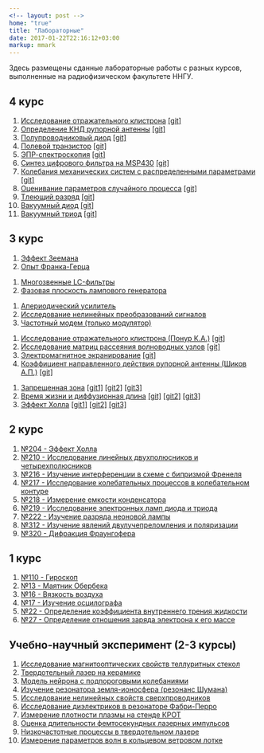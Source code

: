 ```yaml
---
<!-- layout: post -->
home: "true"
title: "Лабораторные"
date: 2017-01-22T22:16:12+03:00
markup: mmark
---
```


Здесь размещены сданные лабораторные работы с разных курсов, выполненные на радиофизическом факультете ННГУ. 

## 4 курс
1. [Исследование отражательного клистрона](/lab_pdf/2020/refklystron.pdf) [[git]](https://github.com/FedorSarafanov/ReflexKlystron)
1. [Определение КНД рупорной антенны](/lab_pdf/2020/rupantenna.pdf) [[git]](https://github.com/FedorSarafanov/RupAntenna)
1. [Полупроводниковый диод](/lab_pdf/2020/diode.pdf) [[git]](https://github.com/FedorSarafanov/ResearchDiode)
1. [Полевой транзистор](/lab_pdf/2020/fet.pdf) [[git]](https://github.com/FedorSarafanov/ResearchFET)
1. [ЭПР-спектроскопия](/lab_pdf/2020/epr.pdf) [[git]](https://github.com/FedorSarafanov/EprSpectroscopy)
1. [Синтез цифрового фильтра на MSP430](/lab_pdf/2020/digital.pdf) [[git]](https://github.com/FedorSarafanov/LabMSP430)
1. [Колебания механических систем с распределенными параметрами](/lab_pdf/2020/osci.pdf) [[git]](https://github.com/FedorSarafanov/LabMSS)
1. [Оценивание параметров случайного процесса](/lab_pdf/2020/lab.pdf) [[git]](https://github.com/FedorSarafanov/StohProc)
1. [Тлеющий разряд](/lab_pdf/2020/gdcharge.pdf) [[git]](https://github.com/FedorSarafanov/GlowDischarge)
1. [Вакуумный диод](/lab_pdf/2020/vdiode.pdf) [[git]](https://github.com/FedorSarafanov/VacuumDiode)
1. [Вакуумный триод](/lab_pdf/2020/vtriode.pdf) [[git]](https://github.com/FedorSarafanov/VacuumTriode)


## 3 курс
<!-- Общая физика: -->
<!--  -->
1. [Эффект Зеемана](/lab_pdf/3/2-effekt_zeemana.pdf)
1. [Опыт Франка-Герца](/lab_pdf/3/5-opyt_franka-gerca.pdf)
<!-- Теория колебаний: -->
1. [Многозвенные LC-фильтры](/lab_pdf/3/1-mnogozvennye_LC-filjtry.pdf)
1. [Фазовая плоскость лампового генератора](/lab_pdf/3/2-fazovaya_ploskostj_lampovogo_generatora.pdf)
<!--  -->
<!-- Радиоэлектроника: -->
<!--  -->
1. [Апериодический усилитель](/lab_pdf/3/5-aperiodicheskiy_usilitelj.pdf)
1. [Исследование нелинейных преобразований сигналов](/lab_pdf/3/6-issledovanie_nelineynyh_preobrazovaniy_signalov.pdf)
1. [Частотный модем (только модулятор)](/lab_pdf/3/fmodem.pdf)
<!--  -->
<!-- Электродинамика: -->
<!--  -->
1. [Исследование отражательного клистрона (Понур К.А.)](/lab_pdf/2019/klystron.pdf) [[git]](https://github.com/KirillPonur/klystron)
1. [Исследование матриц рассеяния волноводных узлов](/lab_pdf/2019/six_poles.pdf) [[git]](https://github.com/FedorSarafanov/six_poles)
1. [Электромагнитное экранирование](/lab_pdf/2019/emshielding.pdf) [[git]](https://github.com/FedorSarafanov/em_shielding)
1. [Коэффициент направленного действия рупорной антенны (Шиков А.П.)](/lab_pdf/2019/dir_factor_lab.pdf) [[git]](https://github.com/BigBigGamer/antennas_directional_factor)
<!--  -->
<!-- Квантовая механика: -->
<!--  -->
1. [Запрещенная зона](/lab_pdf/qm/bandgap.pdf) [[git1]](https://github.com/FedorSarafanov/BandGap) [[git2]](https://github.com/BigBigGamer/Band-Gap/) [[git3]](https://github.com/KirillPonur/Zone)
1. [Время жизни и диффузионная длина](/lab_pdf/qm/lifetime.pdf) [[git]](https://github.com/FedorSarafanov/CarrierLifeTime) [[git2]](https://github.com/BigBigGamer/CarrierLifeTime) [[git3]](https://github.com/KirillPonur/CarrierLifeTime)
1. [Эффект Холла](/lab_pdf/qm/hall.pdf) [[git1]](https://github.com/FedorSarafanov/quant-hall-effect)  [[git2]](https://github.com/BigBigGamer/quant-hall-effect)
[[git3]](https://github.com/KirillPonur/quant-hall-effect)



## 2 курс
<!-- Общая физика: -->
<!--  -->
1. [№204 - Эффект Холла](/lab_pdf/2/204-effekt_holla.pdf)
1. [№210 - Исследование линейных двухполюсников и четырехполюсников](/lab_pdf/2/210-issledovanie_lineynyh_dvuhpolyusnikov_i_chetyrehpolyusnikov.pdf)
1. [№216 - Изучение интерференции в схеме с бипризмой Френеля](/lab_pdf/2/216-izuchenie_interferencii_v_sheme_s_biprizmoy_frenelya.pdf)
1. [№217 - Исследование колебательных процессов в колебательном контуре](/lab_pdf/2/217-issledovanie_kolebateljnyh_processov_v_kolebateljnom_konture.pdf)
1. [№218 - Измерение емкости конденсатора](/lab_pdf/2/218-izmerenie_emkosti_kondensatora.pdf)
1. [№219 - Исследование электронных ламп диода и триода](/lab_pdf/2/219-issledovanie_elektronnyh_lamp_dioda_i_trioda.pdf)
1. [№222 - Изучение разряда неоновой лампы](/lab_pdf/2/222-izuchenie_razryada_neonovoy_lampy.pdf)
1. [№312 - Изучение явлений двулучепреломления и поляризации](/lab_pdf/2/312-izuchenie_yavleniy_dvulucheprelomleniya_i_polyarizacii.pdf)
1. [№320 - Дифракция Фраунгофера](/lab_pdf/2/320-difrakciya_fraungofera.pdf)


## 1 курс
<!-- Общая физика: -->
<!--  -->
1. [№110 - Гироскоп](/lab_pdf/1/110-giroskop.pdf)
1. [№13 - Маятник Обербека](/lab_pdf/1/13-mayatnik_oberbeka.pdf)
1. [№16 - Вязкость воздуха](/lab_pdf/1/16-vyazkostj_vozduha.pdf)
1. [№17 - Изучение осцилографа](/lab_pdf/1/17-izuchenie_oscilografa.pdf)
1. [№22 - Определение коэффициента внутреннего трения жидкости](/lab_pdf/1/22-opredelenie_koefficienta_vnutrennego_treniya_zhidkosti.pdf)
1. [№27 - Определение отношения заряда электрона к его массе](/lab_pdf/1/27-opredelenie_otnosheniya_zaryada_elektrona_k_ego_masse.pdf)

<!-- more -->



## Учебно-научный эксперимент (2-3 курсы)

1. [Исследование магнитооптических свойств теллуритных стекол](/lab_pdf/une/une_issledovanie_magnitoopticheskih_svoystv_telluritnyh_stekol.pdf)
1. [Твердотельный лазер на керамике](/lab_pdf/une/une_tverdoteljnyy_lazer_na_keramike.pdf)
1. [Модель нейрона с подпороговыми колебаниями](/lab_pdf/une/une_modelj_neyrona_s_podporogovymi_kolebaniyami.pdf)
1. [Изучение резонатора земля-ионосфера (резонанс Шумана)](/lab_pdf/une/une_izuchenie_rezonatora_zemlya-ionosfera_(rezonans_shumana).pdf)
1. [Исследование нелинейных свойств сверхпроводников](/lab_pdf/une/une_issledovanie_nelineynyh_svoystv_sverhprovodnikov.pdf)
1. [Исследование диэлектриков в резонаторе Фабри-Перро](/lab_pdf/une/une_issledovanie_dielektrikov_v_rezonatore_fabri-perro.pdf)
1. [Измерение плотности плазмы на  стенде КРОТ](/lab_pdf/une/une_plasma.pdf) 
1. [Оценка длительности фемтосекундных лазерных импульсов](/lab_pdf/une/une_fl.pdf) 
1. [Низкочастотные процессы в твердотельном лазере](/lab_pdf/une/une_tl.pdf) 
1. [Измерение параметров волн в кольцевом ветровом лотке](/lab_pdf/une/une_waves.pdf) 